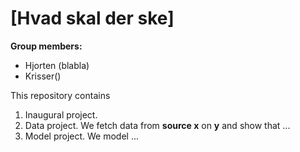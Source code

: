 # \[Hvad skal der ske\]

**Group members:**
- Hjorten (blabla)
- Krisser()

This repository contains  
1. Inaugural project. 
2. Data project. We fetch data from **source x** on **y** and show that ...
3. Model project. We model ...

